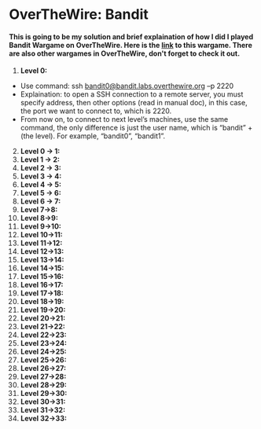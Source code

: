 # OverTheWire: Bandit
#### This is going to be my solution and brief explaination of how I did I played Bandit Wargame on OverTheWire. Here is the [link](https://overthewire.org/wargames/bandit/) to this wargame. There are also other wargames in OverTheWire, don't forget to check it out.

1. **Level 0:**
- Use command: ssh bandit0@bandit.labs.overthewire.org –p 2220
- Explaination: to open a SSH connection to a remote server, you must specify address, then other options (read in manual doc), in this case, the port we want to connect to, which is 2220.
- From now on, to connect to next level’s machines, use the same command, the only difference is just the user name, which is “bandit” + (the level). For example, “bandit0”, “bandit1”.
2. **Level 0 -> 1:**
3. **Level 1 -> 2:**
4. **Level 2 -> 3:**
5. **Level 3 -> 4:**
6. **Level 4 -> 5:**
7. **Level 5 -> 6:**
8. **Level 6 -> 7:**
9. **Level 7->8:**
10. **Level 8->9:**
11. **Level 9->10:**
12. **Level 10->11:**
13. **Level 11->12:**
14. **Level 12->13:**
15. **Level 13->14:**
16. **Level 14->15:**
17. **Level 15->16:**
18. **Level 16->17:**
19. **Level 17->18:**
20. **Level 18->19:**
21. **Level 19->20:**
22. **Level 20->21:**
23. **Level 21->22:**
24. **Level 22->23:**
25. **Level 23->24:**
26. **Level 24->25:**
27. **Level 25->26:**
28. **Level 26->27:**
29. **Level 27->28:**
30. **Level 28->29:**
31. **Level 29->30:**
32. **Level 30->31:**
33. **Level 31->32:**
34. **Level 32->33:**
